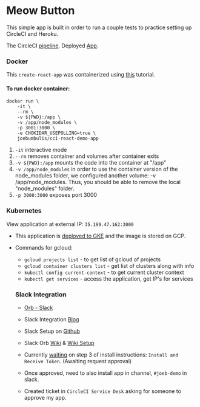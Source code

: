 # Meow Button

This simple app is built in order to run a couple tests to practice setting up CircleCI and Heroku.

The CircleCI [pipeline](https://app.circleci.com/pipelines/github/joebumbulis/button_react_2).
Deployed [App](https://meow-button.herokuapp.com/).

### Docker
This `create-react-app` was containerized using [this](https://mherman.org/blog/dockerizing-a-react-app/) tutorial.

#### To run docker container:
```
docker run \
    -it \
    --rm \
    -v ${PWD}:/app \
    -v /app/node_modules \
    -p 3001:3000 \
    -e CHOKIDAR_USEPOLLING=true \
    joebumbulis/cci-react-demo-app
```
1. `-it` interactive mode
2. `--rm` removes container and volumes after container exits
3. `-v ${PWD}:/app` mounts the code into the container at "/app"
4. `-v /app/node_modules` in order to use the container version of the node_modules folder, we configured another volume: -v /app/node_modules. Thus, you should be able to remove the local "node_modules" folder.
5. `-p 3000:3000` exposes port 3000

### Kubernetes
View application at external IP: `35.199.47.162:3000`

- This application is [deployed to GKE](https://circleci.com/blog/simplifying-your-ci-cd-build-pipeline-to-gke-with-circleci-orbs/) and the image is stored on GCP. 
- Commands for gcloud:
    - `gcloud projects list` - to get list of gcloud of projects
    - `gcloud container clusters list` - get list of clusters along with info
    - `kubectl config current-context` - to get current cluster context
    - `kubectl get services` - access the application, get IP's for services

    ### Slack Integration
    - [Orb - Slack](https://circleci.com/developer/orbs/orb/circleci/slack)
    - Slack Integration [Blog](https://circleci.com/blog/circleci-slack-integration/)
    - Slack Setup on [Github](https://github.com/CircleCI-Public/slack-orb/wiki/Setup)
    - Slack Orb [Wiki](https://github.com/CircleCI-Public/slack-orb/wiki) & [Wiki Setup](https://github.com/CircleCI-Public/slack-orb/wiki/Setup)
    
    - Currently [waiting](https://api.slack.com/apps/A024G8QG1NJ/oauth?) on step 3 of install instructions: `Install and Receive Token`. (Awaiting request approval)
    - Once approved, need to also install app in channel, `#joeb-demo` in slack. 
    - Created ticket in `CircleCI Service Desk` asking for someone to approve my app. 
